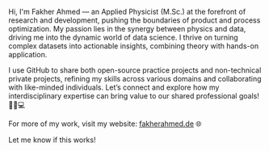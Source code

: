 Hi, I'm Fakher Ahmed — an Applied Physicist (M.Sc.) at the forefront of research and development, pushing the boundaries of product and process optimization.
My passion lies in the synergy between physics and data, driving me into the dynamic world of data science. 
I thrive on turning complex datasets into actionable insights, combining theory with hands-on application.

I use GitHub to share both open-source practice projects and non-technical private projects, refining my skills across various domains and collaborating with like-minded individuals.
Let’s connect and explore how my interdisciplinary expertise can bring value to our shared professional goals! 🚀🔬💻

For more of my work, visit my website: [fakherahmed.de](https://www.fakherahmed.de/) 🌐

Let me know if this works!
<!---
FakherAhmed/FakherAhmed is a ✨ special ✨ repository because its `README.md` (this file) appears on your GitHub profile.
You can click the Preview link to take a look at your changes.
--->
